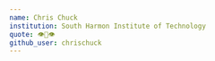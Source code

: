 ```yaml
---
name: Chris Chuck
institution: South Harmon Institute of Technology
quote: 👁👄👁
github_user: chrischuck
---
```


